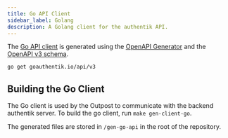 ```yaml
---
title: Go API Client
sidebar_label: Golang
description: A Golang client for the authentik API.
---
```


The [Go API client](https://pkg.go.dev/goauthentik.io/api/v3) is generated using the [OpenAPI Generator](https://openapi-generator.tech/) and the [OpenAPI v3 schema](https://goauthentik.io/api/schema.yml).

```bash
go get goauthentik.io/api/v3
```

## Building the Go Client

The Go client is used by the Outpost to communicate with the backend authentik server. To build the go client, run `make gen-client-go`.

The generated files are stored in `/gen-go-api` in the root of the repository.
